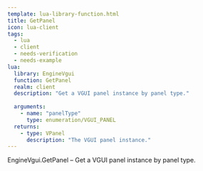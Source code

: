 ```yaml
---
template: lua-library-function.html
title: GetPanel
icon: lua-client
tags:
  - lua
  - client
  - needs-verification
  - needs-example
lua:
  library: EngineVgui
  function: GetPanel
  realm: client
  description: "Get a VGUI panel instance by panel type."
  
  arguments:
    - name: "panelType"
      type: enumeration/VGUI_PANEL
  returns:
    - type: VPanel
      description: "The VGUI panel instance."
---
```


<div class="lua__search__keywords">
EngineVgui.GetPanel &#x2013; Get a VGUI panel instance by panel type.
</div>
